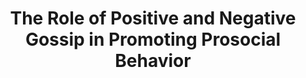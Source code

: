 ---
title: "The Role of Positive and Negative Gossip in Promoting Prosocial Behavior"
collection: publications
permalink: /publication/imada_etal_2021_ebs.pdf
venue: 'Unviersity of Kent'
year: 2020
paperurl: '/files/Imada et al. (2021) EBS.pdf'
link: 'https://doi.org/10.1037/EBS0000218'
citation: '<u>Imada</u>, H., Hopthrow, T., & Abrams, D. (2021). The Role of Positive and Negative Gossip in Promoting Prosocial Behavior. <em>Evolutionary Behavioral Sciences</em>, 15(3), 285-291. https://doi.org/10.1037/EBS0000218'
---